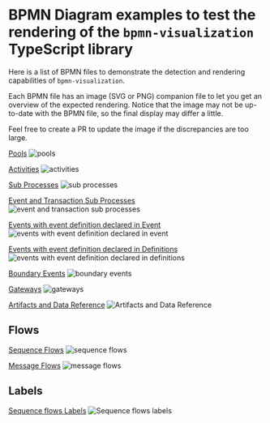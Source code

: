 # BPMN Diagram examples to test the rendering of the `bpmn-visualization` TypeScript library

Here is a list of BPMN files to demonstrate the detection and rendering capabilities of `bpmn-visualization`.

Each BPMN file has an image (SVG or PNG) companion file to let you get an overview of the expected rendering. Notice that
the image may not be up-to-date with the BPMN file, so the final display may differ a little.  

Feel free to create a PR to update the image if the discrepancies are too large.


[Pools](pools.bpmn)
![pools](./pools__bpmn-visualization-0.3.0-dev.png)


[Activities](all_activity_types.bpmn)
![activities](./all_activity_types__bpmnio.svg)

[Sub Processes](subprocesses.bpmn)
![sub processes](./subprocesses__bpmnio.svg)

[Event and Transaction Sub Processes](subprocesses_event_and_transaction.bpmn)
![event and transaction sub processes](./subprocesses_event_and_transaction__bpmnio.svg)

[Events with event definition declared in Event](all_event_types.bpmn)
![events with event definition declared in event](./all_event_types__bpmn.io.svg)

[Events with event definition declared in Definitions](all_event_types_on_top.bpmn)
![events with event definition declared in definitions](./all_event_types_on_top__bpmn.io.svg)

[Boundary Events](./all_event_boundaries.bpmn)
![boundary events](./all_event_boundaries__bpmn.io.svg)


[Gateways](all_gateway_types.bpmn)
![gateways](./all_gateway_types__bpmn.io.svg)


[Artifacts and Data Reference](artifacts_and_data_reference.bpmn)
![Artifacts and Data Reference](./artifacts_and_data_reference__bpmnio.svg)


## Flows

[Sequence Flows](all_sequence_flow_types.bpmn)
![sequence flows](./all_sequence_flow_types__bpmnio.svg)

[Message Flows](all_message_flow_types.bpmn)
![message flows](./all_message_flow_types.svg)


## Labels

[Sequence flows Labels](label_sequence_flows.bpmn)
![Sequence flows labels](./label_sequence_flows__bpmnio.svg)

